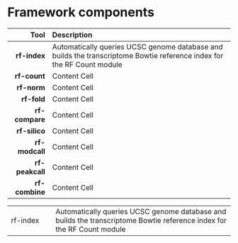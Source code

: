 # Framework components

Tool              | Description
----------------: | :------------
__rf-index__      | Automatically queries UCSC genome database and builds the transcriptome Bowtie reference index for the RF Count module
__rf-count__      | Content Cell
__rf-norm__       | Content Cell
__rf-fold__       | Content Cell
__rf-compare__    | Content Cell
__rf-silico__     | Content Cell
__rf-modcall__    | Content Cell
__rf-peakcall__   | Content Cell
__rf-combine__    | Content Cell



<table>
<td style="width: 20%">
rf-index
</td>
<td>
Automatically queries UCSC genome database and builds the transcriptome Bowtie reference index for the RF Count module
</td>
</table>